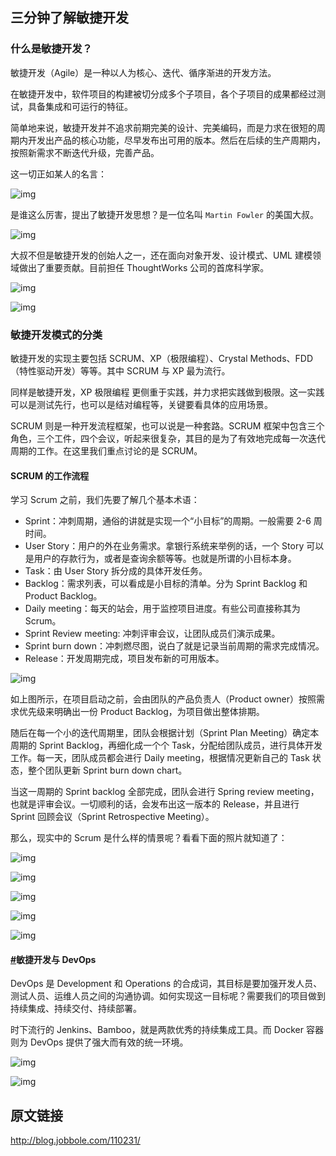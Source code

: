 ## 三分钟了解敏捷开发



### 什么是敏捷开发？

敏捷开发（Agile）是一种以人为核心、迭代、循序渐进的开发方法。

在敏捷开发中，软件项目的构建被切分成多个子项目，各个子项目的成果都经过测试，具备集成和可运行的特征。

简单地来说，敏捷开发并不追求前期完美的设计、完美编码，而是力求在很短的周期内开发出产品的核心功能，尽早发布出可用的版本。然后在后续的生产周期内，按照新需求不断迭代升级，完善产品。

这一切正如某人的名言：

![img](https://javasite.oss-cn-shenzhen.aliyuncs.com/blog/assets/613059ec155422aefeadeee28afead70.jpeg)

是谁这么厉害，提出了敏捷开发思想？是一位名叫 `Martin Fowler` 的美国大叔。

![img](https://javasite.oss-cn-shenzhen.aliyuncs.com/blog/assets/9cb5a92af42b325f742120da30d3bd45.jpeg)

大叔不但是敏捷开发的创始人之一，还在面向对象开发、设计模式、UML 建模领域做出了重要贡献。目前担任 ThoughtWorks 公司的首席科学家。

![img](https://javasite.oss-cn-shenzhen.aliyuncs.com/blog/assets/3dded82696e8fba43b6b731aec83c546.jpeg)

![img](https://javasite.oss-cn-shenzhen.aliyuncs.com/blog/assets/1fbc635f82dd1101ff6280349c4e2684.jpeg)

### 敏捷开发模式的分类

敏捷开发的实现主要包括 SCRUM、XP（极限编程）、Crystal Methods、FDD（特性驱动开发）等等。其中 SCRUM 与 XP 最为流行。

同样是敏捷开发，XP 极限编程 更侧重于实践，并力求把实践做到极限。这一实践可以是测试先行，也可以是结对编程等，关键要看具体的应用场景。

SCRUM 则是一种开发流程框架，也可以说是一种套路。SCRUM 框架中包含三个角色，三个工件，四个会议，听起来很复杂，其目的是为了有效地完成每一次迭代周期的工作。在这里我们重点讨论的是 SCRUM。

#### SCRUM 的工作流程

学习 Scrum 之前，我们先要了解几个基本术语：

- Sprint：冲刺周期，通俗的讲就是实现一个“小目标”的周期。一般需要 2-6 周时间。
- User Story：用户的外在业务需求。拿银行系统来举例的话，一个 Story 可以是用户的存款行为，或者是查询余额等等。也就是所谓的小目标本身。
- Task：由 User Story 拆分成的具体开发任务。
- Backlog：需求列表，可以看成是小目标的清单。分为 Sprint Backlog 和 Product Backlog。
- Daily meeting：每天的站会，用于监控项目进度。有些公司直接称其为 Scrum。
- Sprint Review meeting: 冲刺评审会议，让团队成员们演示成果。
- Sprint burn down：冲刺燃尽图，说白了就是记录当前周期的需求完成情况。
- Release：开发周期完成，项目发布新的可用版本。

![img](https://javasite.oss-cn-shenzhen.aliyuncs.com/blog/assets/23bbf940df9a190a229362809d735018.jpeg)

如上图所示，在项目启动之前，会由团队的产品负责人（Product owner）按照需求优先级来明确出一份 Product Backlog，为项目做出整体排期。

随后在每一个小的迭代周期里，团队会根据计划（Sprint Plan Meeting）确定本周期的 Sprint Backlog，再细化成一个个 Task，分配给团队成员，进行具体开发工作。每一天，团队成员都会进行 Daily meeting，根据情况更新自己的 Task 状态，整个团队更新 Sprint burn down chart。

当这一周期的 Sprint backlog 全部完成，团队会进行 Spring review meeting，也就是评审会议。一切顺利的话，会发布出这一版本的 Release，并且进行 Sprint 回顾会议（Sprint Retrospective Meeting）。

那么，现实中的 Scrum 是什么样的情景呢？看看下面的照片就知道了：

![img](https://javasite.oss-cn-shenzhen.aliyuncs.com/blog/assets/4d136fa2305b7fd9d826015d541b7fa2.jpeg)

![img](https://javasite.oss-cn-shenzhen.aliyuncs.com/blog/assets/95b8eec16b32a85ddfee6ac5e28b2266.jpeg)

![img](https://javasite.oss-cn-shenzhen.aliyuncs.com/blog/assets/e3c99117bb3d2999b34360ddba3747d3.jpeg)

![img](https://javasite.oss-cn-shenzhen.aliyuncs.com/blog/assets/5bfe08f726122fa68da5ffbb97c47be8.jpeg)

![img](https://javasite.oss-cn-shenzhen.aliyuncs.com/blog/assets/0b59ccbdf26ea0dc1a01dfbdb4dd7386.jpeg)

#### [#](http://www.funtl.com/zh/apache-dubbo-prepare/#%E6%95%8F%E6%8D%B7%E5%BC%80%E5%8F%91%E4%B8%8E-devops)敏捷开发与 DevOps

DevOps 是 Development 和 Operations 的合成词，其目标是要加强开发人员、测试人员、运维人员之间的沟通协调。如何实现这一目标呢？需要我们的项目做到持续集成、持续交付、持续部署。

时下流行的 Jenkins、Bamboo，就是两款优秀的持续集成工具。而 Docker 容器则为 DevOps 提供了强大而有效的统一环境。

![img](https://javasite.oss-cn-shenzhen.aliyuncs.com/blog/assets/c0e101dacdc6ea1f5e8e79517d12191e.jpeg)

![img](https://javasite.oss-cn-shenzhen.aliyuncs.com/blog/assets/3277bbad2cd2a13205b073ea981c8c21.jpeg)

## 原文链接

http://blog.jobbole.com/110231/